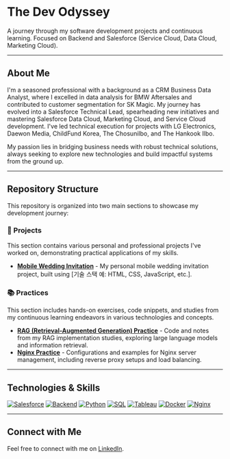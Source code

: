 # The Dev Odyssey

A journey through my software development projects and continuous learning. Focused on Backend and Salesforce (Service Cloud, Data Cloud, Marketing Cloud).

---

## About Me

I'm a seasoned professional with a background as a CRM Business Data Analyst, where I excelled in data analysis for BMW Aftersales and contributed to customer segmentation for SK Magic. My journey has evolved into a Salesforce Technical Lead, spearheading new initiatives and mastering Salesforce Data Cloud, Marketing Cloud, and Service Cloud development. I've led technical execution for projects with LG Electronics, Daewon Media, ChildFund Korea, The Chosunilbo, and The Hankook Ilbo.

My passion lies in bridging business needs with robust technical solutions, always seeking to explore new technologies and build impactful systems from the ground up.

---

## Repository Structure

This repository is organized into two main sections to showcase my development journey:

### 📁 Projects

This section contains various personal and professional projects I've worked on, demonstrating practical applications of my skills.

* [**Mobile Wedding Invitation**](projects/wedding-invitation) - My personal mobile wedding invitation project, built using [기술 스택 예: HTML, CSS, JavaScript, etc.].

### 📚 Practices

This section includes hands-on exercises, code snippets, and studies from my continuous learning endeavors in various technologies and concepts.

* [**RAG (Retrieval-Augmented Generation) Practice**](practices/rag-practice) - Code and notes from my RAG implementation studies, exploring large language models and information retrieval.
* [**Nginx Practice**](practices/nginx-practice) - Configurations and examples for Nginx server management, including reverse proxy setups and load balancing.

---

## Technologies & Skills

[![Salesforce](https://img.shields.io/badge/Salesforce-00A1E0?style=for-the-badge&logo=salesforce&logoColor=white)](https://www.salesforce.com/)
[![Backend](https://img.shields.io/badge/Backend-336791?style=for-the-badge&logo=django&logoColor=white)](https://www.djangoproject.com/)
[![Python](https://img.shields.io/badge/Python-3776AB?style=for-the-badge&logo=python&logoColor=white)](https://www.python.org/)
[![SQL](https://img.shields.io/badge/SQL-4479A1?style=for-the-badge&logo=postgresql&logoColor=white)](https://www.postgresql.org/)
[![Tableau](https://img.shields.io/badge/Tableau-E97627?style=for-the-badge&logo=tableau&logoColor=white)](https://www.tableau.com/)
[![Docker](https://img.shields.io/badge/Docker-2496ED?style=for-the-badge&logo=docker&logoColor=white)](https://www.docker.com/)
[![Nginx](https://img.shields.io/badge/Nginx-009639?style=for-the-badge&logo=nginx&logoColor=white)](https://nginx.org/)

---

## Connect with Me

Feel free to connect with me on [LinkedIn](YOUR_LINKEDIN_PROFILE_URL).
